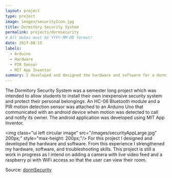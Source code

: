 ```yaml
---
layout: project
type: project
image: images/securityIcon.jpg
title: Dormitory Security System
permalink: projects/dormsecurity
# All dates must be YYYY-MM-DD format!
date: 2017-08-15
labels:
  - Arduino
  - Hardware
  - PIR Sensor
  - MIT App Inventor
summary: I developed and designed the hardware and software for a dormitory security system that calls the user via an andriod app when motion is detected. 
---
```


The Dormitory Security System was a semester long project which was intended to allow students to install their own inexpensive security system and protect their personal belongings. An HC-06 Bluetooth module and a PIR motion detection sensor was attached to an Arduino Uno that communicated with an android device when motion was detected to call and notify its owner. The android application was developed using MIT App Inventor. 

<img class="ui left circular image" src="/images/securityAppLarge.jpg" 200px;" style="max-height: 200px;"/>
For this project I designed and developed the hardware and software. From this experience I strengthened my hardware, software, and troubleshooting skills. This project is still a work in progress as I intend on adding a camera with live video feed and a raspberry pi with WiFi access so that the user can view their room.



 
Source: <a href="https://github.com/victoria-soto/dormSecurity"><i class="large github icon"></i>dormSecurity</a>
